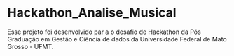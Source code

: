 # Hackathon_Analise_Musical
Esse projeto foi desenvolvido par a o desafio de Hackathon da Pós Graduação em Gestão e Ciência de dados da Universidade Federal de Mato Grosso - UFMT.  
